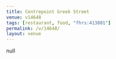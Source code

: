 ```yaml
---
title: Centrepoint Greek Street
venue: v14648
tags: [restaurant, food, "fhrs:413801"]
permalink: /v/14648/
layout: venue
---
```

null